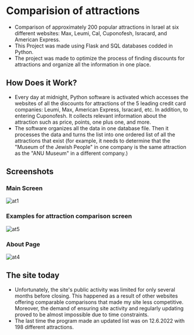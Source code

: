 # Comparision of attractions
* Comparison of approximately 200 popular attractions in Israel at six different websites: Max, Leumi, Cal, Cuponofesh, Isracard, and American Express.
* This Project was made using Flask and SQL databases codded in Python.
* The project was made to optimize the process of finding discounts for attractions and organize all the information in one place.

## How Does it Work?
* Every day at midnight, Python software is activated which accesses the websites of all the discounts for attractions of the 5 leading credit card companies: Leumi, Max, American Express, Isracard, etc. In addition, to entering Cuponofesh. It collects relevant information about the attraction such as price, points, one plus one, and more.
* The software organizes all the data in one database file. Then it processes the data and turns the list into one ordered list of all the attractions that exist (for example, it needs to determine that the "Museum of the Jewish People" in one company is the same attraction as the "ANU Museum" in a different company.)

## Screenshots
### Main Screen
![at1](https://github.com/JustSpring/compare-attractions/assets/87150546/811f049d-dc20-4570-ae64-38b261ada564)
### Examples for attraction comparison screen
![at5](https://github.com/JustSpring/compare-attractions/assets/87150546/370cd3fb-021b-4712-ad86-79af1858bd43)
### About Page
![at4](https://github.com/JustSpring/compare-attractions/assets/87150546/c06ffbd0-684a-4190-acee-f231b4e2686c)




## The site today
* Unfortunately, the site's public activity was limited for only several months before closing. This happened as a result of other websites offering comparable comparisons that made my site less competitive. Moreover, the demand of ensuring site activity and regularly updating proved to be almost impossible due to time constraints. 
* The last time the program made an updated list was on 12.6.2022 with 198 different attractions.
  
